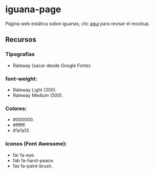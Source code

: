 # iguana-page
Página web estática sobre iguanas, clic [aquí](https://xd.adobe.com/spec/ae4025b8-0f4b-4775-4fd9-480cb31faa76-d871/specs/) para revisar el mockup.

## Recursos

### Tipografías
- Raleway (sacar desde Google Fonts).

### font-weight:
- Raleway Light (300).
- Raleway Medium (500).

### Colores:
- #000000.
- #ffffff.
- #1e1a13.

### Iconos (Font Awesome):
- far fa-eye.
- fab fa-hand-peace.
- fas fa-paint-brush.